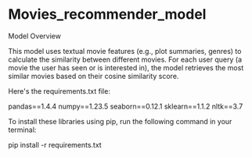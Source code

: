 # Movies_recommender_model
Model Overview


This model uses textual movie features (e.g., plot summaries, genres) to calculate the similarity between different movies. For each user query (a movie the user has seen or is interested in), the model retrieves the most similar movies based on their cosine similarity score.


Here's the requirements.txt file:


pandas==1.4.4
numpy==1.23.5
seaborn==0.12.1
sklearn==1.1.2
nltk==3.7


To install these libraries using pip, run the following command in your terminal:

pip install -r requirements.txt



